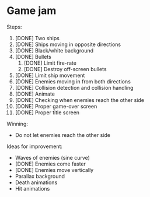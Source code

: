 # Game jam

Steps:

1. [DONE] Two ships
2. [DONE] Ships moving in opposite directions
3. [DONE] Black/white background
4. [DONE] Bullets
    1. [DONE] Limit fire-rate
    2. [DONE] Destroy off-screen bullets
5. [DONE] Limit ship movement
6. [DONE] Enemies moving in from both directions
7. [DONE] Collision detection and collision handling
8. [DONE] Animate
9. [DONE] Checking when enemies reach the other side
10. [DONE] Proper game-over screen
11. [DONE] Proper title screen

Winning:

* Do not let enemies reach the other side

Ideas for improvement:

* Waves of enemies (sine curve)
* [DONE] Enemies come faster
* [DONE] Enemies move vertically
* Parallax background
* Death animations
* Hit animations
